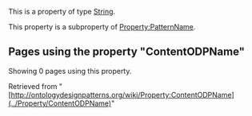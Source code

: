 This is a property of type [String](../Type/String "Type:String").


This property is a subproperty of [Property:PatternName](../Property/PatternName "Property:PatternName").




  


## Pages using the property "ContentODPName"


Showing 0 pages using this property.



Retrieved from "[http://ontologydesignpatterns.org/wiki/Property:ContentODPName](../Property/ContentODPName)"